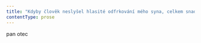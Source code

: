 ```yaml
---
title: "Kdyby člověk neslyšel hlasité odfrkování mého syna, celkem snadno by vzhledem k\_příšernému zápachu v\_místnosti mohl jeho tělo na posteli považovat za rozkládající se mrtvolu\\. Smrad v\_místnosti a\_to nehybné metrákové tělo mi nějak vsugerovalo myšlenku, že pokud ho okamžitě neprobudím, nejspíš tu shnije zaživa\\. Nebo uhnije k\_smrti? Je možné shnít zaživa a\_je možné uhnít k\_smrti? Samozřejmě vím, že pokud bych teď odjel, nic by se nestalo a\_nejspíš by ho za pár hodin probudil hlad, ale přesto mě přepadl jakýsi nutkavý pocit, že pokud s\_ním okamžitě nezatřesu, tak už z\_téhle postele nikdy nevstane, a\_pokud hned neotevřu okno, brzy spotřebuje poslední molekuly kyslíku a\_skončí s\_trvalým poškozením mozku\\. Otevřít okno a\_vykopat ho z\_postele rovná se zachránit mu život\\. Měl by ses sakra trochu vzpamatovat, pokusil jsem se zahájit rozhovor poté, co se hlasitě sténající syn konečně dopotácel do kuchyně v\_přízemí\\. Místo odpovědi jsem se dočkal jen táhlého zvuku, připomínajícího směsici vytí a\_mručení\\. Po necelých pěti minutách, když usrkl z\_druhé kávy a\_dokouřil cigaretu, jsem se ho znovu pokusil vtáhnout do konverzace: Říkám, aby ses vzpamatoval\\. Synek zřejmě úplně přesně nepochopil, kam hovor směřuji, takže mi shrnul svoje poznatky o\_spánkové hygieně a\_připomněl mi svou „křehkou kvalitu spánku“\\. Ne, poslouchej, ty mi nerozumíš\\. Já nemluvím o\_tvém nekonečném probouzení, chci ti říct, že bys měl něco udělat se svým životem, chápeš to? Jde mi o\_to, že bys měl přijmout dospělou roli, jako mužskou roli, rozumíš? Zatvářil se, že nerozumí, výraz upřímného nepochopení zvládá opravdu mistrně\\. Nehneš se z\_domu a\_jsi schopný prospat celý den\\. Tak tohle asi nebyl dobrý argument, nabídl jsem mu možnost vrátit se zpátky k\_tématu spánku\\. Dal jsem mu tak šanci, aby se takříkajíc zabarikádoval ve své pozici, a\_on jí pochopitelně využil\\. Opevnil se, nalezl půdu pod nohama, a\_dokonce se pokusil o\_jakousi protiofenzivu: Ty máš asi problémy se spaním, co? To starší lidi mívají, že se brzo budí\\. Měl by sis na to dávat bacha, snažit se naspat aspoň těch osm hodin… Sakra, já přece vůbec nemluvím o\_spaní, skočil jsem mu do řeči\\. Mluvím o\_tvým životě\\. No právě, když se nevyspí, tak jsou pak podráždění, žejo? Myslím ty starý lidi\\. Jako jseš ty\\. Došlo mi, že Michal náš rozhovor zřejmě pojal jako jakousi strategickou hru: když mu něco řeknu, považuje to za formu útoku a\_pokouší se takovému útoku bránit úhybnými manévry\\. Rozhovor s\_ním vlastně trochu připomíná šachy\\. A\_tak jsem se rozhodl trochu odkrýt, abych ho vylákal do otevřenějšího postavení: Poslouchej, Michale, jsou situace, kdy už sám úplně nedokážu té mužské roli dostát naplno bez nějaké opory, chápeš? Nezareagoval, takže pokračuju: Zrovna včera jsem potřeboval, abys mě někam zavezl\\. Potřeboval jsem jenom někam odvézt, a\_ty ani nemáš řidičák\\. Takže jsem nakonec volal Sylvě, no ale chápej, jsou situace, kdy vlastně nemůžu někam přijet s\_dcerou, že\\. Kdybych přijel s\_tebou, je to normální, ale s\_dcerou je to divný, chápeš? Pokrčil rameny\\. Jako by v\_šachu odmítl táhnout\\. Jenomže v\_šachové partii hráč prostě táhnout musí, i\_když se mu to zrovna nehodí, takže jsem ho k\_tahu jednoduše pobídl\\. Odpovíš mi, sakra? No tak já nevím, kdybys řekl, tak bych asi přijel taxíkem, ne? Aha, tohle byl vyčkávací tah, odpověděl, ale do otevřenějšího postavení se vylákat nenechal\\. Ale tady sakra přece nejde o\_tvůj pitomej řidičák, nejde o\_to, jestli ho máš nebo ne, nebo jestli přijedeš taxíkem\\. Já tady mluvím o\_tom, že se chováš úplně nedospěle\\. Zřejmě nebudu nejschopnější stratég při vedení dialogu, tohle byl ode mě zbrklý pokus o\_útok\\. Michal dokázal napadnout moje postavení, aniž jakkoli ustoupil ze své silné defenzivy\\. No a\_kam jsi vlastně chtěl jet? Kam jsi potřeboval jet, že to nešlo se Sylvou? Zaútočil jsem, aniž bych se dál odkrýval: Poslouchej, nejde o\_to, kam jsem jel nebo nejel\\. Jenom bych byl rád, aby tady v\_domě byl někdo, na koho se dá spolehnout\\. Prostě bych rád viděl, že stojíš na vlastních nohách, ale nejen to, ty bys měl pomalu tak nějak převzít tu roli… Sakra, rozumíš? Na tohle si musím dávat pozor, pokud zakončím větu otázkou „rozumíš?“, dávám mu tím prostor, aby se vyhnul tahu\\. Vážně nejsem dobrý stratég\\. Podívej, Michale, ty se se mnou bavíš, jako kdybysme hráli šachy, já ti něco řeknu a\_ty se jenom zabarikáduješ v\_nějaké defenzivě, snažíš se vyhnout tahu… teda odpovědi\\. Já se ti pokouším říct, že bych rád viděl, že se postaráš o\_dům, o\_sestru, že taky třeba budeš pracovat nebo budeš mít vlastní rodinu\\. Hmm, odpověděl Michal\\. Po chvíli, když jsem ho upozornil, že mi neodpověděl, se pokusil ukončit debatu s\_tím, že si jde udělat vajíčka\\. Nevím, co by to znamenalo v\_šachové terminologii: že opouští šachovnici? Jeho dotaz, jestli si dám s\_ním a\_jestli chci volský oka, nebo míchaný, by znamenal co? Nabídku remízy? Jistě, v\_jeho neudržitelném postavení je nabídka remízy k\_smíchu\\. Jenomže já už nevím, jak s\_ním mám dál mluvit, takže vlastně nemám jak táhnout\\. Na okamžik, v\_prvním návalu zoufalství z\_tohoto marného rozhovoru, jsem zaváhal, jestli mu nevmetu, že než abych se přiznal k\_takovýmu lemplovi, radši jsem si pro důchodce v\_domově vymyslel pitomou historku o\_synkovi, který uprchl před zákonem do Latinské Ameriky, ale to by bylo, jako bych doprostřed šachovnice hodil ruční granát\\. Vlastně ne, spíš bych tím ze sebe definitivně udělal pitomce\\. Takže přijímám nabídku k\_remíze\_— Nóóó… volský oka jsem neměl už dlouho\\. Ty bych si asi dal\\. Dvě by stačily\\."
contentType: prose
---
```


<section>

pan otec

</section>

